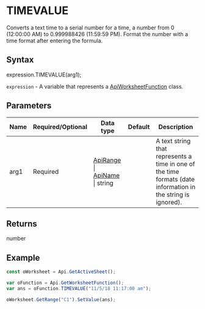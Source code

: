 # TIMEVALUE

Converts a text time to a serial number for a time, a number from 0 (12:00:00 AM) to 0.999988426 (11:59:59 PM). Format the number with a time format after entering the formula.

## Syntax

expression.TIMEVALUE(arg1);

`expression` - A variable that represents a [ApiWorksheetFunction](../ApiWorksheetFunction.md) class.

## Parameters

| **Name** | **Required/Optional** | **Data type** | **Default** | **Description** |
| ------------- | ------------- | ------------- | ------------- | ------------- |
| arg1 | Required | [ApiRange](../../ApiRange/ApiRange.md) &#124; [ApiName](../../ApiName/ApiName.md) &#124; string |  | A text string that represents a time in one of the time formats (date information in the string is ignored). |

## Returns

number

## Example



```javascript
const oWorksheet = Api.GetActiveSheet();

var oFunction = Api.GetWorksheetFunction();
var ans = oFunction.TIMEVALUE("11/5/18 11:17:00 am"); 

oWorksheet.GetRange("C1").SetValue(ans);

```
